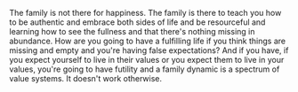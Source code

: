  The family is not there for happiness. The family is there to teach you how to be authentic and embrace both sides of life and be resourceful and learning how to see the fullness and that there's nothing missing in abundance. How are you going to have a fulfilling life if you think things are missing and empty and you're having false expectations? And if you have, if you expect yourself to live in their values or you expect them to live in your values, you're going to have futility and a family dynamic is a spectrum of value systems. It doesn't work otherwise.